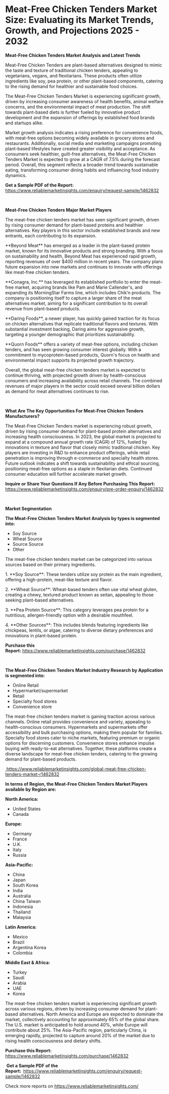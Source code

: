 <p><h1>Meat-Free Chicken Tenders Market Size: Evaluating its Market Trends, Growth, and Projections 2025 - 2032</h1></p><p><strong>Meat-Free Chicken Tenders Market Analysis and Latest Trends</strong></p>
<p><p>Meat-Free Chicken Tenders are plant-based alternatives designed to mimic the taste and texture of traditional chicken tenders, appealing to vegetarians, vegans, and flexitarians. These products often utilize ingredients like soy, pea protein, or other plant-based components, catering to the rising demand for healthier and sustainable food choices.</p><p>The Meat-Free Chicken Tenders Market is experiencing significant growth, driven by increasing consumer awareness of health benefits, animal welfare concerns, and the environmental impact of meat production. The shift towards plant-based diets is further fueled by innovative product development and the expansion of offerings by established food brands and startups alike.</p><p>Market growth analysis indicates a rising preference for convenience foods, with meat-free options becoming widely available in grocery stores and restaurants. Additionally, social media and marketing campaigns promoting plant-based lifestyles have created greater visibility and acceptance. As consumers seek healthier, guilt-free alternatives, the Meat-Free Chicken Tenders Market is expected to grow at a CAGR of 7.5% during the forecast period. Overall, this segment reflects a broader trend towards sustainable eating, transforming consumer dining habits and influencing food industry dynamics.</p></p>
<p><strong>Get a Sample PDF of the Report:&nbsp;</strong> <a href="https://www.reliablemarketinsights.com/enquiry/request-sample/1462832?utm_campaign=2282&utm_medium=2&utm_source=Github&utm_content=ia&utm_term=15022025&utm_id=meat-free-chicken-tenders">https://www.reliablemarketinsights.com/enquiry/request-sample/1462832</a></p>
<p>&nbsp;</p>
<p><strong>Meat-Free Chicken Tenders Major Market Players</strong></p>
<p><p>The meat-free chicken tenders market has seen significant growth, driven by rising consumer demand for plant-based proteins and healthier alternatives. Key players in this sector include established brands and new entrants, each contributing to its expansion.</p><p>**Beyond Meat** has emerged as a leader in the plant-based protein market, known for its innovative products and strong branding. With a focus on sustainability and health, Beyond Meat has experienced rapid growth, reporting revenues of over $400 million in recent years. The company plans future expansion into new markets and continues to innovate with offerings like meat-free chicken tenders.</p><p>**Conagra, Inc.** has leveraged its established portfolio to enter the meat-free market, acquiring brands like Pam and Marie Callender's, and expanding its MorningStar Farms line, which includes Chik’n products. The company is positioning itself to capture a larger share of the meat alternatives market, aiming for a significant contribution to its overall revenue from plant-based products.</p><p>**Daring Foods**, a newer player, has quickly gained traction for its focus on chicken alternatives that replicate traditional flavors and textures. With substantial investment backing, Daring aims for aggressive growth, targeting a younger demographic that prioritizes sustainability.</p><p>**Quorn Foods** offers a variety of meat-free options, including chicken tenders, and has seen growing consumer interest globally. With a commitment to mycoprotein-based products, Quorn's focus on health and environmental impact supports its projected growth trajectory.</p><p>Overall, the global meat-free chicken tenders market is expected to continue thriving, with projected growth driven by health-conscious consumers and increasing availability across retail channels. The combined revenues of major players in the sector could exceed several billion dollars as demand for meat alternatives continues to rise.</p></p>
<p>&nbsp;</p>
<p><strong>What Are The Key Opportunities For Meat-Free Chicken Tenders Manufacturers?</strong></p>
<p><p>The Meat-Free Chicken Tenders market is experiencing robust growth, driven by rising consumer demand for plant-based protein alternatives and increasing health consciousness. In 2023, the global market is projected to expand at a compound annual growth rate (CAGR) of 12%, fueled by innovations in texture and flavor that closely mimic traditional chicken. Key players are investing in R&D to enhance product offerings, while retail penetration is improving through e-commerce and specialty health stores. Future outlook indicates a shift towards sustainability and ethical sourcing, positioning meat-free options as a staple in flexitarian diets. Continued consumer education will further accelerate market growth.</p></p>
<p><strong>Inquire or Share Your Questions If Any Before Purchasing This Report:</strong> <a href="https://www.reliablemarketinsights.com/enquiry/pre-order-enquiry/1462832?utm_campaign=2282&utm_medium=2&utm_source=Github&utm_content=ia&utm_term=15022025&utm_id=meat-free-chicken-tenders">https://www.reliablemarketinsights.com/enquiry/pre-order-enquiry/1462832</a></p>
<p>&nbsp;</p>
<p><strong>Market Segmentation</strong></p>
<p><strong>The Meat-Free Chicken Tenders Market Analysis by types is segmented into:</strong></p>
<p><ul><li>Soy Source</li><li>Wheat Source</li><li>Source Source</li><li>Other</li></ul></p>
<p><p>The meat-free chicken tenders market can be categorized into various sources based on their primary ingredients. </p><p>1. **Soy Source**: These tenders utilize soy protein as the main ingredient, offering a high-protein, meat-like texture and flavor. </p><p>2. **Wheat Source**: Wheat-based tenders often use vital wheat gluten, creating a chewy, textured product known as seitan, appealing to those seeking plant-based alternatives.</p><p>3. **Pea Protein Source**: This category leverages pea protein for a nutritious, allergen-friendly option with a desirable mouthfeel.</p><p>4. **Other Sources**: This includes blends featuring ingredients like chickpeas, lentils, or algae, catering to diverse dietary preferences and innovations in plant-based protein.</p></p>
<p><strong>Purchase this Report:&nbsp;</strong><a href="https://www.reliablemarketinsights.com/purchase/1462832?utm_campaign=2282&utm_medium=2&utm_source=Github&utm_content=ia&utm_term=15022025&utm_id=meat-free-chicken-tenders">https://www.reliablemarketinsights.com/purchase/1462832</a></p>
<p>&nbsp;</p>
<p><strong>The Meat-Free Chicken Tenders Market Industry Research by Application is segmented into:</strong></p>
<p><ul><li>Online Retail</li><li>Hypermarket/supermarket</li><li>Retail</li><li>Specialty food stores</li><li>Convenience store</li></ul></p>
<p><p>The meat-free chicken tenders market is gaining traction across various channels. Online retail provides convenience and variety, appealing to health-conscious consumers. Hypermarkets and supermarkets offer accessibility and bulk purchasing options, making them popular for families. Specialty food stores cater to niche markets, featuring premium or organic options for discerning customers. Convenience stores enhance impulse buying with ready-to-eat alternatives. Together, these platforms create a diverse landscape for meat-free chicken tenders, catering to the growing demand for plant-based products.</p></p>
<p><a href="https://www.reliablemarketinsights.com/global-meat-free-chicken-tenders-market-r1462832?utm_campaign=2282&utm_medium=2&utm_source=Github&utm_content=ia&utm_term=15022025&utm_id=meat-free-chicken-tenders">&nbsp;https://www.reliablemarketinsights.com/global-meat-free-chicken-tenders-market-r1462832</a></p>
<p><strong>In terms of Region, the Meat-Free Chicken Tenders Market Players available by Region are:</strong></p>
<p>
    <p> <strong> North America: </strong>
        <ul>
            <li>United States</li>
            <li>Canada</li>
        </ul>
        </p> 
    <p> <strong> Europe: </strong>
        <ul>
            <li>Germany</li>
            <li>France</li>
            <li>U.K.</li>
            <li>Italy</li>
            <li>Russia</li>
        </ul>
        </p> 
    <p> <strong> Asia-Pacific: </strong>
        <ul>
            <li>China</li>
            <li>Japan</li>
            <li>South Korea</li>
            <li>India</li>
            <li>Australia</li>
            <li>China Taiwan</li>
            <li>Indonesia</li>
            <li>Thailand</li>
            <li>Malaysia</li>
        </ul>
        </p> 
    <p> <strong> Latin America: </strong>
        <ul>
            <li>Mexico</li>
            <li>Brazil</li>
            <li>Argentina Korea</li>
            <li>Colombia</li>
        </ul>
        </p> 
    <p> <strong> Middle East & Africa: </strong>
        <ul>
            <li>Turkey</li>
            <li>Saudi</li>
            <li>Arabia</li>
            <li>UAE</li>
            <li>Korea</li>
        </ul>
    </p>
    </p>
<p><p>The meat-free chicken tenders market is experiencing significant growth across various regions, driven by increasing consumer demand for plant-based alternatives. North America and Europe are expected to dominate the market, collectively accounting for approximately 65% of the global share. The U.S. market is anticipated to hold around 40%, while Europe will contribute about 25%. The Asia-Pacific region, particularly China, is emerging rapidly, projected to capture around 20% of the market due to rising health consciousness and dietary shifts.</p></p>
<p><strong>Purchase this Report: </strong><a href="https://www.reliablemarketinsights.com/purchase/1462832?utm_campaign=2282&utm_medium=2&utm_source=Github&utm_content=ia&utm_term=15022025&utm_id=meat-free-chicken-tenders">https://www.reliablemarketinsights.com/purchase/1462832</a></p>
<p>&nbsp;<strong>Get a Sample PDF of the Report:&nbsp;&nbsp;</strong><a href="https://www.reliablemarketinsights.com/enquiry/request-sample/1462832?utm_campaign=2282&utm_medium=2&utm_source=Github&utm_content=ia&utm_term=15022025&utm_id=meat-free-chicken-tenders">https://www.reliablemarketinsights.com/enquiry/request-sample/1462832</a></p>
<p><strong></strong></p>
<p>Check more reports on <a href="https://www.reliablemarketinsights.com/?utm_campaign=2282&utm_medium=2&utm_source=Github&utm_content=ia&utm_term=15022025&utm_id=meat-free-chicken-tenders">https://www.reliablemarketinsights.com/</a></p>